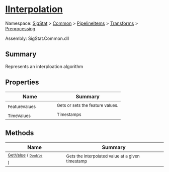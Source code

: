 # [IInterpolation](./IInterpolation.md)

Namespace: [SigStat]() > [Common](./../../../README.md) > [PipelineItems]() > [Transforms]() > [Preprocessing](./README.md)

Assembly: SigStat.Common.dll

## Summary
Represents an interploation algorithm

## Properties

| Name | Summary | 
| --- | --- | 
| <sub>FeatureValues</sub><em>&nbsp;&nbsp;&nbsp;&nbsp;&nbsp;&nbsp;&nbsp;&nbsp;&nbsp;&nbsp;&nbsp;&nbsp;</em>| <sub>Gets or sets the feature values.</sub>| <br>
| <sub>TimeValues</sub><em>&nbsp;&nbsp;&nbsp;&nbsp;&nbsp;&nbsp;&nbsp;&nbsp;&nbsp;&nbsp;&nbsp;&nbsp;</em>| <sub>Timestamps</sub>| <br>


## Methods

| Name | Summary | 
| --- | --- | 
| <sub>[GetValue](./Methods/IInterpolation-100663762.md) ( [`Double`](https://docs.microsoft.com/en-us/dotnet/api/System.Double) )</sub><em>&nbsp;&nbsp;&nbsp;&nbsp;&nbsp;&nbsp;&nbsp;&nbsp;&nbsp;&nbsp;&nbsp;&nbsp;</em>| <sub>Gets the interpolated value at a given timestamp</sub>| <br>


